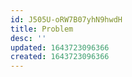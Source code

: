 ```yaml
---
id: J505U-oRW7B07yhN9hwdH
title: Problem
desc: ''
updated: 1643723096366
created: 1643723096366
---
```


